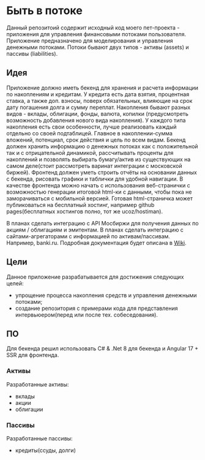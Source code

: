 # Быть в потоке
Данный репозитоий содержит исходный код моего пет-проекта - приложения для управления финансовыми потоками пользователя.
Приложение предназначено для моделирования и управления денежными потоками.
Потоки бывают двух типов - активы (assets) и пассивы (liabilities).

## Идея
Приложение должно иметь бекенд для хранения и расчета информации по накоплениям и кредитам. 
У кредита есть дата взятия, процентная ставка, а также доп. взносы, поверх обязательных, влияющие на срок дату погашения долга и сумму переплат.
Накопления бывают разных видов - вклады, облигации, фонды, валюта, копилки (предусмотреть возможность добавления нового вида накопления).
У каждого типа накопления есть свои особенности, лучше реализовать каждый отдельно со своей подтаблицей.
Главное в накоплении-сумма вложений, потенциал, срок действия и цель по всем видам.
Бекенд должен хранить информацию о денежных потоках как с положительной так и с отрицательной динамикой, рассчитывать проценты для накоплений и позволять выбирать бумагу/актив из существующих на самом деле(стоит рассмотреть варинат интеграции с московской биржей).
Фронтенд должен уметь строить отчёты на основании данных с бекенда, рисовать графики и таблички для удобной навигации.
В качестве фронтенда можно начать с использования веб-странички с возможностью генерации итоговой html-ки с данными, чтобы пока не заморачиваться с мобильной версией.
Готовая html-страничка может публиковаться на бесплатный хостинг, например github pages(бесплатных хостингов полно, тот же ucoz/hostiman).

В планах сделать интеграцию с API Мосбиржи для получения данных по акциям / облигациям и эмитентам. 
В планах сделать интеграцию с сайтами-агрегаторами с информацией по активам/пассивам. Например, banki.ru.
Подробная документация будет описана в [Wiki](https://github.com/CaMoCBaJL/FinanceProject/wiki/%D0%9E%D0%B3%D0%BB%D0%B0%D0%B2%D0%BB%D0%B5%D0%BD%D0%B8%D0%B5).

## Цели
Данное приложение разрабатывается для достижения следующих целей:
- упрощение процесса накопления средств и управления денежными потоками;
- создание репозитория с примерами кода для представления интервьюером(перед или после тех. собеседования).

## ПО
Для бекенда решил использовать C# & .Net 8 для бекенда и Angular 17 + SSR для фронтенда.

### Активы
Разработанные активы:
- вклады
- акции
- облигации

### Пассивы
Разработанные пассивы:
- кредиты(ссуды, долги)
